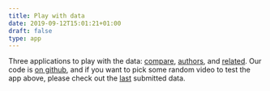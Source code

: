 ```yaml
---
title: Play with data
date: 2019-09-12T15:01:21+01:00
draft: false
type: app
---
```


Three applications to play with the data: [compare](/data/compare), [authors](/data/authors), and [related](/data/related).
Our code is [on github](https://github.com/tracking.exposed/yttrex), and if you want to pick some random video to test the app above, please check out the [last](/data/last) submitted data.
